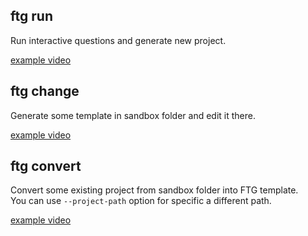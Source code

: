 ## ftg run
Run interactive questions and generate new project.

[example video](examples/ftg-run-example.mp4)


## ftg change
Generate some template in sandbox folder and edit it there.

[example video](examples/ftg-change-example.mp4)

## ftg convert
Convert some existing project from sandbox folder into FTG template.<br>
You can use `--project-path` option for specific a different path.

[example video](examples/ftg-convert-example.mp4)

